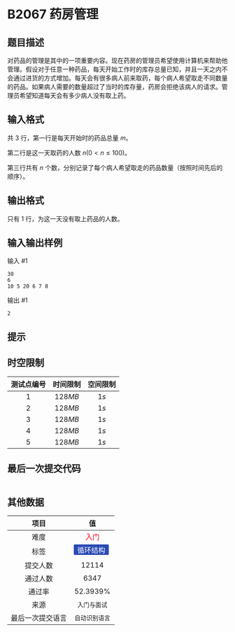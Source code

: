 # B2067 药房管理
## 题目描述

对药品的管理是其中的一项重要内容。现在药房的管理员希望使用计算机来帮助他管理。假设对于任意一种药品，每天开始工作时的库存总量已知，并且一天之内不会通过进货的方式增加。每天会有很多病人前来取药，每个病人希望取走不同数量的药品。如果病人需要的数量超过了当时的库存量，药房会拒绝该病人的请求。管理员希望知道每天会有多少病人没有取上药。

## 输入格式

共 $3$ 行，第一行是每天开始时的药品总量 $m$。

第二行是这一天取药的人数 $n(0<n \le 100)$。

第三行共有 $n$ 个数，分别记录了每个病人希望取走的药品数量（按照时间先后的顺序）。

## 输出格式

只有 $1$ 行，为这一天没有取上药品的人数。

## 输入输出样例

输入 #1
```
30
6
10 5 20 6 7 8
```
输出 #1
```
2
```

## 提示



## 时空限制
|测试点编号|时间限制|空间限制|
|:---:|:---:|:---:|
|$1$|$128MB$|$1s$|
|$2$|$128MB$|$1s$|
|$3$|$128MB$|$1s$|
|$4$|$128MB$|$1s$|
|$5$|$128MB$|$1s$|

## 最后一次提交代码

```

```

## 其他数据

|项目|值|
|:---:|:---:|
|难度|<span style="font-weight: bold; color: #fe4c61">入门</span>|
|标签|<span style="display: inline-block; margin-right: 5px; margin-bottom: 5px; border-radius: 2px; color: white; padding: 0px 8px; background-color: #2949b4; ">循环结构</span>|
|提交人数|$12114$|
|通过人数|$6347$|
|通过率|$52.3939\%$|
|来源|`入门与面试`|
|最后一次提交语言|`自动识别语言`|

